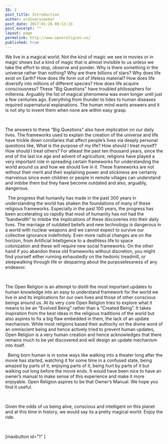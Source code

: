 ```yaml
---
ID: 2
post_title: Introduction
author: ordinaryseeker
post_date: 2017-01-26 08:13:33
post_excerpt: ""
layout: page
permalink: http://www.openreligion.us/
published: true
---
```

We live in a magical world. Not the kind of magic we see in movies or in magic shows but a kind of magic that is almost invisible to us unless we take the effort to stop, observe and ponder. Why is there something in the universe rather than nothing? Why are there billions of stars? Why does life exist on Earth? How does life form out of lifeless material? How does life diversify into millions of different species? How does life acquire consciousness? These "Big Questions" have troubled philosophers for millennia. Arguably the list of magical phenomena was even longer until just a few centuries ago. Everything from thunder to tides to human diseases required supernatural explanations. The human mind wants answers and it is not shy to invent them when none are within easy grasp.

&nbsp;

The answers to these “Big Questions” also have implication on our daily lives. The frameworks used to explain the creation of the universe and life have trickle down corollaries that affect people’s lives via deeply personal questions like, What is the purpose of my life? How should I treat myself? How should I treat others? For atleast the past ten thousand years, since the end of the last ice age and advent of agriculture, religions have played a very important role in spreading certain frameworks for understanding the world around us and how we should live in it. These frameworks are not without their merit and their explaining power and stickiness are certainly marvelous since even children or people in remote villages can understand and imbibe them but they have become outdated and also, arguably, dangerous.

&nbsp;
The progress that humanity has made in the past 300 years in understanding the world has shaken the foundations of many of these religious frameworks. Especially in the past 100 years, the progress has been accelerating so rapidly that most of humanity has not had the “bandwidth” to imbibe the implications of these discoveries into their daily lives. The marriage of outdated beliefs and new technology is dangerous in a world with nuclear weapons and we cannot expect to survive our collective ignorance indefinitely. Even more radical changes are on the horizon, from Artificial Intelligence to a deathless life to space colonization and these will require new social frameworks. On the other hand if you abandon these old frameworks without discretion, you might find yourself either running exhaustedly on the hedonic treadmill, or sleepwalking through life or despairing about the purposelessness of any endeavor.

&nbsp;

The Open Religion is an attempt to distill the most important updates to human knowledge into an easy to understand framework for the world we live in and its implications for our own lives and those of other conscious beings around us. At its very core Open Religion tries to explore what it means to be an “Evolved Being” rather than a “Created Being”. It takes inspiration from the best ideas in the religious traditions of the world but also aspires to fix a big flaw embedded in them, the lack of an update mechanism. While most religions based their authority on the divine word of an omniscient being and hence actively tried to prevent human updates, Open Religion is a very human creation and hence acknowledges that there remains much to be yet discovered and will design an update mechanism into itself.

&nbsp;
Being born human is in some ways like walking into a theater long after the movie has started, watching it for some time in a confused state, being amazed by parts of it, enjoying parts of it, being hurt by parts of it but walking out long before the movie ends. It would have been nice to have an owner’s manual to make sense of this experience and make it more enjoyable. Open Religion aspires to be that Owner’s Manual. We hope you find it useful.

&nbsp;

Given the odds of us being alive, conscious and intelligent on this planet and at this time in history, we would say its a pretty magical world. Enjoy the ride.

&nbsp;

[maxbutton id="1" ]